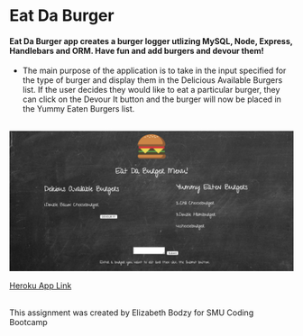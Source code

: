 # Eat Da Burger

<h4> Eat Da Burger app creates a burger logger utlizing MySQL, Node, Express, Handlebars and ORM. Have fun and add burgers and devour them! </h4>

<ul> 

<li> The main purpose of the application is to take in the input specified for the type of burger and display them in the Delicious Available Burgers list. If the user decides they would like to eat a particular burger, they can click on the Devour It button and the burger will now be placed in the Yummy Eaten Burgers list. </li> </ul> <br>


<img src="1.png">

<a href="https://shielded-harbor-70217.herokuapp.com/"> Heroku App Link </a>

<br>

<footer> This assignment was created by Elizabeth Bodzy for SMU Coding Bootcamp </footer>

